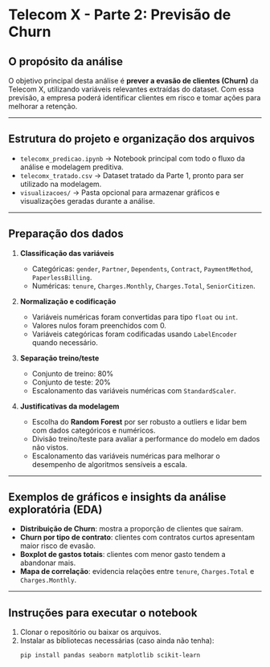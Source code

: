 # Telecom X - Parte 2: Previsão de Churn

## O propósito da análise
O objetivo principal desta análise é **prever a evasão de clientes (Churn)** da Telecom X, utilizando variáveis relevantes extraídas do dataset. Com essa previsão, a empresa poderá identificar clientes em risco e tomar ações para melhorar a retenção.

---

## Estrutura do projeto e organização dos arquivos
- `telecomx_predicao.ipynb` → Notebook principal com todo o fluxo da análise e modelagem preditiva.
- `telecomx_tratado.csv` → Dataset tratado da Parte 1, pronto para ser utilizado na modelagem.
- `visualizacoes/` → Pasta opcional para armazenar gráficos e visualizações geradas durante a análise.

---

## Preparação dos dados
1. **Classificação das variáveis**
   - Categóricas: `gender`, `Partner`, `Dependents`, `Contract`, `PaymentMethod`, `PaperlessBilling`.
   - Numéricas: `tenure`, `Charges.Monthly`, `Charges.Total`, `SeniorCitizen`.

2. **Normalização e codificação**
   - Variáveis numéricas foram convertidas para tipo `float` ou `int`.
   - Valores nulos foram preenchidos com 0.
   - Variáveis categóricas foram codificadas usando `LabelEncoder` quando necessário.

3. **Separação treino/teste**
   - Conjunto de treino: 80%
   - Conjunto de teste: 20%
   - Escalonamento das variáveis numéricas com `StandardScaler`.

4. **Justificativas da modelagem**
   - Escolha do **Random Forest** por ser robusto a outliers e lidar bem com dados categóricos e numéricos.
   - Divisão treino/teste para avaliar a performance do modelo em dados não vistos.
   - Escalonamento das variáveis numéricas para melhorar o desempenho de algoritmos sensíveis a escala.

---

## Exemplos de gráficos e insights da análise exploratória (EDA)
- **Distribuição de Churn**: mostra a proporção de clientes que saíram.
- **Churn por tipo de contrato**: clientes com contratos curtos apresentam maior risco de evasão.
- **Boxplot de gastos totais**: clientes com menor gasto tendem a abandonar mais.
- **Mapa de correlação**: evidencia relações entre `tenure`, `Charges.Total` e `Charges.Monthly`.

---

## Instruções para executar o notebook
1. Clonar o repositório ou baixar os arquivos.
2. Instalar as bibliotecas necessárias (caso ainda não tenha):
   ```bash
   pip install pandas seaborn matplotlib scikit-learn

